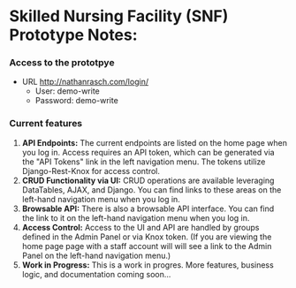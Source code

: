 # Skilled Nursing Facility (SNF) Prototype Notes:

### Access to the prototpye
* URL http://nathanrasch.com/login/
  * User: demo-write
  * Password: demo-write
  
### Current features
1. **API Endpoints:** The current endpoints are listed on the home page when you log in. Access requires an API token, which can be generated via the "API Tokens" link in the left navigation menu. The tokens utilize Django-Rest-Knox for access control.
2. **CRUD Functionality via UI:** CRUD operations are available leveraging DataTables, AJAX, and Django. You can find links to these areas on the left-hand navigation menu when you log in.
3. **Browsable API:** There is also a browsable API interface. You can find the link to it on the left-hand navigation menu when you log in.
4. **Access Control:** Access to the UI and API are handled by groups defined in the Admin Panel or via Knox token.  (If you are viewing the home page page with a staff account will will see a link to the Admin Panel on the left-hand navigation menu.)
5. **Work in Progress:** This is a work in progres. More features, business logic, and documentation coming soon...





